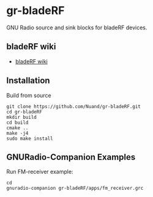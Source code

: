 # gr-bladeRF

GNU Radio source and sink blocks for bladeRF devices.

## bladeRF wiki

* [bladeRF wiki](https://github.com/Nuand/bladeRF/wiki)

## Installation

Build from source

    git clone https://github.com/Nuand/gr-bladeRF.git
    cd gr-bladeRF
    mkdir build
    cd build
    cmake ..
    make -j4
    sudo make install

## GNURadio-Companion Examples
Run FM-receiver example:

    cd 
    gnuradio-companion gr-bladeRF/apps/fm_receiver.grc




